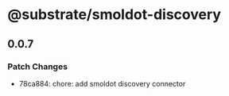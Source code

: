 # @substrate/smoldot-discovery

## 0.0.7

### Patch Changes

- 78ca884: chore: add smoldot discovery connector
